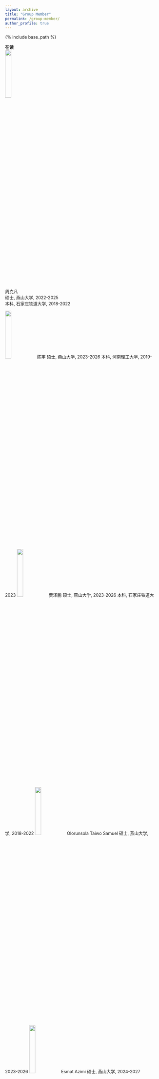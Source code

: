 ```yaml
---
layout: archive
title: "Group Member"
permalink: /group-member/
author_profile: true
---
```


{% include base_path %}

**在读**  
<img src="https://github.com/user-attachments/assets/4072a8af-7ff0-4e28-9bd4-0ad2543df3c5" width="20%" height="20%">  
周克凡  
硕士, 燕山大学, 2022-2025  
本科, 石家庄铁道大学, 2018-2022  
   
<img src="https://github.com/user-attachments/assets/15dd359c-9c5c-4872-a4c6-3bcd5701a068" width="20%" height="20%">  
陈宇  
硕士, 燕山大学, 2023-2026  
本科, 河南理工大学, 2019-2023  

<img src="https://github.com/user-attachments/assets/5f2cd2d8-7f45-4f74-9119-48f8a79c8a0e" width="20%" height="20%">  
贾泽鹏  
硕士, 燕山大学, 2023-2026  
本科, 石家庄铁道大学, 2018-2022  

<img src="https://github.com/user-attachments/assets/3a3cec7a-c590-423b-85b4-f0b7d612b47e" width="20%" height="20%">  
Olorunsola Taiwo Samuel  
硕士, 燕山大学, 2023-2026  

<img src="https://github.com/user-attachments/assets/8122cccd-663a-4336-aa00-a93d09bfd124" width="20%" height="20%">  
Esmat Azimi  
硕士, 燕山大学, 2024-2027  

**毕业生**  
<img src="https://github.com/user-attachments/assets/30f2bcd0-47d9-46d0-b3c8-7ccea10d99a7" width="20%" height="20%">  
肖天宇  
期刊编辑, MDPI出版公司, 武汉  
硕士, 燕山大学, 2021-2024  
本科, 河北科技大学, 2015-2019  

<img src="https://github.com/user-attachments/assets/8ecf3037-4f61-4efc-bbf0-67feb30155ff" width="20%" height="20%">  
Soufian EL Mghari  
Sales Manager, D&G Machinery Company, 廊坊  
硕士, 燕山大学, 2021-2024  
